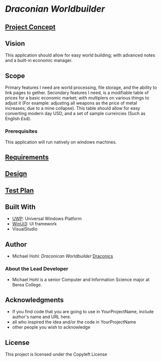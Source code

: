 # *Draconian Worldbuilder*
## [Project Concept](concept.md)

## Vision

This application should allow for easy world building; with advanced notes and a built-in economic manager.

## Scope

Primary features I need are world processing, file storage, and the ability to link pages to gether. Secondary features I need, is a modifiable table of prices for a basic economic market; with multiplers on various things to adjust it (For example: adjusting all weapons as the price of metal increases; due to a mine collapse). This table should allow for easy converting modern day USD, and a set of sample currencies (Such as English £sd).

### Prerequisites

This application will run natively on windows machines.

## [Requirements](requirements.md)

## [Design](design.md)

## [Test Plan](test.plan.md)

## Built With

- [UWP](https://learn.microsoft.com/en-us/windows/uwp/get-started/universal-application-platform-guide): Universal Windows Platform
- [WinUi3](https://learn.microsoft.com/en-us/windows/apps/winui/winui3/): UI framework
- VisualStudio

## Author

- Michael Hohl: *Draconican Worldbuilder* [Draconics](https://github.com/Draconics)
### About the Lead Developer
- Michael Hohl is a senior Computer and Information Science major at Berea College. 

## Acknowledgments

- If you find code that you are going to use in YourProjectName, include author's name and URL here.
- all who inspired the idea and/or the code in YourProjectName
- other people you wish to acknowledge

## License

This project is licensed under the Copyleft License


